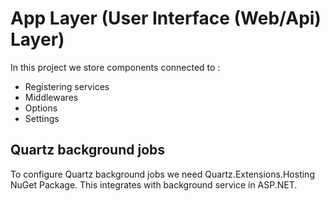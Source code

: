﻿# App Layer (User Interface (Web/Api) Layer)

In this project we store components connected to :

- Registering services
- Middlewares
- Options
- Settings

## Quartz background jobs

To configure Quartz background jobs we need Quartz.Extensions.Hosting NuGet Package. This integrates with background service in ASP.NET.